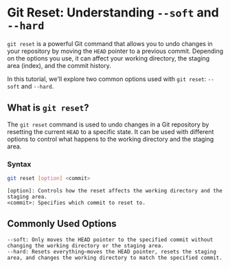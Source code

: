 # Git Reset: Understanding `--soft` and `--hard`

`git reset` is a powerful Git command that allows you to undo changes in your repository by moving the `HEAD` pointer to a previous commit. Depending on the options you use, it can affect your working directory, the staging area (index), and the commit history.

In this tutorial, we'll explore two common options used with `git reset`: `--soft` and `--hard`.

## What is `git reset`?

The `git reset` command is used to undo changes in a Git repository by resetting the current `HEAD` to a specific state. It can be used with different options to control what happens to the working directory and the staging area.

### Syntax

```bash
git reset [option] <commit>
```

    [option]: Controls how the reset affects the working directory and the staging area.
    <commit>: Specifies which commit to reset to.

## Commonly Used Options

    --soft: Only moves the HEAD pointer to the specified commit without changing the working directory or the staging area.
    --hard: Resets everything—moves the HEAD pointer, resets the staging area, and changes the working directory to match the specified commit.
